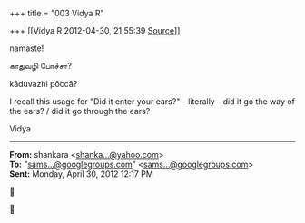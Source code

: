 +++
title = "003 Vidya R"

+++
[[Vidya R	2012-04-30, 21:55:39 [Source](https://groups.google.com/g/samskrita/c/YuYs88hu6_E)]]



namaste!

  

காதுவழி போச்சா?

  

kāduvazhi pōccā?

  

I recall this usage for "Did it enter your ears?" - literally - did it go the way of the ears? / did it go through the ears?

  

Vidya

------------------------------------------------------------------------

**From:** shankara \<[shanka...@yahoo.com]()\>  
**To:** "[sams...@googlegroups.com]()" \<[sams...@googlegroups.com]()\>  
**Sent:** Monday, April 30, 2012 12:17 PM





